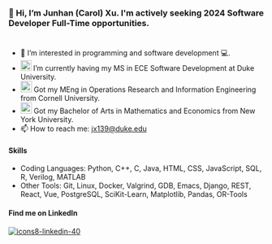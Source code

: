 ### 👋 Hi, I’m Junhan (Carol) Xu. I'm actively seeking 2024 Software Developer Full-Time opportunities.
#
- 🌱 I’m interested in programming and software development 💻.
- <img width="21" alt="Screen Shot 2022-12-28 at 14 46 17" src="https://user-images.githubusercontent.com/67770063/209864603-2102b40d-ca02-4c61-ba74-6566046641e8.png"> I’m currently having my MS in ECE Software Development at Duke University.
- <img width="22" alt="Screen Shot 2022-12-28 at 14 50 29" src="https://user-images.githubusercontent.com/67770063/209865023-a49a6233-4f46-477c-81f4-1f2eef756269.png"> Got my MEng in Operations Research and Information Engineering from Cornell University.
- <img width="22" alt="Screen Shot 2022-12-28 at 15 07 22" src="https://user-images.githubusercontent.com/67770063/209866595-b7a61ad0-9292-48b8-aa5d-f7b26ed408f8.png"> Got my Bachelor of Arts in Mathematics and Economics from New York University.
- 📫 How to reach me: jx139@duke.edu

#### Skills
- Coding Languages: Python, C++, C, Java, HTML, CSS, JavaScript, SQL, R, Verilog, MATLAB           
- Other Tools: Git, Linux, Docker, Valgrind, GDB, Emacs, Django, REST, React, Vue, PostgreSQL, SciKit-Learn, Matplotlib, Pandas, OR-Tools

#### Find me on LinkedIn
[![icons8-linkedin-40](https://user-images.githubusercontent.com/67770063/209868323-f857fd1f-faad-401d-b9b9-9b8d743b8665.png)](https://www.linkedin.com/in/junhan-carol-xu/)

<!---
carolxu369/carolxu369 is a ✨ special ✨ repository because its `README.md` (this file) appears on your GitHub profile.
You can click the Preview link to take a look at your changes.
--->
